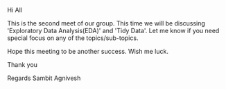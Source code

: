 Hi All

This is the second meet of our group. This  time we will be discussing 'Exploratory Data Analysis(EDA)' and 'Tidy Data'. Let me know if you need special focus on any of the topics/sub-topics. 

Hope this meeting to be another success. Wish me luck.

Thank you

Regards
Sambit Agnivesh